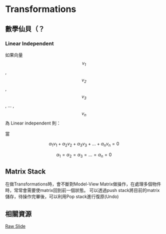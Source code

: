 # Transformations

## 數學仙貝（？

  ### Linear Independent
  如果向量 *$${v_1}$$*, *$${v_2}$$*, *$${v_3}$$*, ... , *$${v_n}$$* 為 Linear independent 則：
  
  當
  
  $${α_1}{v_1}+{α_2}{v_2}+{α_3}{v_3}+ ...  +{α_n}{v_n} = 0$$
   
  $${α_1} = {α_2} = {α_3} = ... = {α_n} = 0$$

## Matrix Stack
  在做Transformations時，會不斷對Model-View Matrix做操作，在處理多個物件時，常常會需要使matrix回到前一個狀態。
  可以透過push stack將目前的matrix儲存，待操作完畢後，可以利用Pop stack進行復原(Undo)

## 相關資源

[Raw Slide](https://raw.githubusercontent.com/erickson-makotoki/computer-graphic-yzu/master/cg_lecture_04.pdf)

